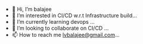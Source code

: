 - 👋 Hi, I’m balajee
- 👀 I’m interested in CI/CD w.r.t Infrastructure build...
- 🌱 I’m currently learning devops ...
- 💞️ I’m looking to collaborate on CI/CD ...
- 📫 How to reach me lvbalajee@gmail.com...

<!---
lvbalajee/lvbalajee is a ✨ special ✨ repository because its `README.md` (this file) appears on your GitHub profile.
You can click the Preview link to take a look at your changes.
--->
